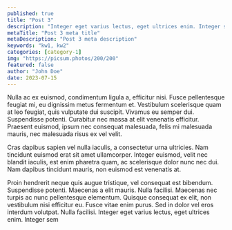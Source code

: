 ```yaml
---
published: true
title: "Post 3"
description: "Integer eget varius lectus, eget ultrices enim. Integer sem."
metaTitle: "Post 3 meta title"
metaDescription: "Post 3 meta description"
keywords: "kw1, kw2"
categories: [category-1]
img: "https://picsum.photos/200/200"
featured: false
author: "John Doe"
date: 2023-07-15
---
```

Nulla ac ex euismod, condimentum ligula a, efficitur nisi. Fusce pellentesque feugiat mi, eu dignissim metus fermentum et. Vestibulum scelerisque quam at leo feugiat, quis vulputate dui suscipit. Vivamus eu semper dui. Suspendisse potenti. Curabitur nec massa at elit venenatis efficitur. Praesent euismod, ipsum nec consequat malesuada, felis mi malesuada mauris, nec malesuada risus ex vel velit. 

Cras dapibus sapien vel nulla iaculis, a consectetur urna ultricies. Nam tincidunt euismod erat sit amet ullamcorper. Integer euismod, velit nec blandit iaculis, est enim pharetra quam, ac scelerisque dolor nunc nec dui. Nam dapibus tincidunt mauris, non euismod est venenatis at.

Proin hendrerit neque quis augue tristique, vel consequat est bibendum. Suspendisse potenti. Maecenas a elit mauris. Nulla facilisi. Maecenas nec turpis ac nunc pellentesque elementum. Quisque consequat ex elit, non vestibulum nisi efficitur eu. Fusce vitae enim purus. Sed in dolor vel eros interdum volutpat. Nulla facilisi. Integer eget varius lectus, eget ultrices enim. Integer sem




